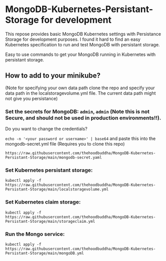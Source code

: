 # MongoDB-Kubernetes-Persistant-Storage for development
This repose provides basic MongoDB Kubernetes settings with Persistance Storage for development purposes. I found it hard to find an easy 
Kubernetes specification to run and test MongoDB with persistant storage. 

Easy to use commands to get your MongoDB running in Kubernetes with persistant storage. 

## How to add to your minikube?
 

(Note for specifying your own data path clone the repo and specify your data path in the localstoragevolume.yml file. The current data path might not give you persistance)

### Set the secrets for MongoDB: `admin`, `admin` (Note this is not Secure, and should not be used in production environments!!). 
Do you want to change the credentials?

`echo -n '<your password or username>' | base64` and paste this into the mongodb-secret.yml file (Requires you to clone this repo)

`https://raw.githubusercontent.com/thehoodbuddha/MongoDB-Kubernetes-Persistant-Storage/main/mongodb-secret.yaml`


### Set Kubernetes persistant storage:

`kubectl apply -f https://raw.githubusercontent.com/thehoodbuddha/MongoDB-Kubernetes-Persistant-Storage/main/localstoragevolume.yml`

### Set Kubernetes claim storage:

`kubectl apply -f https://raw.githubusercontent.com/thehoodbuddha/MongoDB-Kubernetes-Persistant-Storage/main/storageclaim.yml`

### Run the Mongo service:

`kubectl apply -f https://raw.githubusercontent.com/thehoodbuddha/MongoDB-Kubernetes-Persistant-Storage/main/mongoDB.yml`

